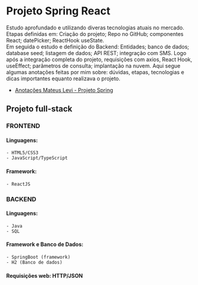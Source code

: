 # Projeto Spring React
<p> Estudo aprofundado e utilizando diveras tecnologias atuais no mercado. Etapas definidas em: Criação do projeto; Repo no GitHub; componentes React;
  datePicker; ReactHook useState.
  <br>
  Em seguida o estudo e definição do Backend: Entidades; banco de dados; database seed; listagem de dados; API REST; integração com SMS. Logo após a integração completa do projeto, requisições com axios, React Hook, useEffect; parâmetros de consulta; implantação na nuvem. 
</p<
  
  ### Aqui segue algumas anotações feitas por mim sobre: dúvidas, etapas, tecnologias e dicas importantes equanto realizava o projeto.

- <a href="https://drive.google.com/file/d/1KX-WPZ9_kYLt19KDdZNrfl5cPFsCriQN/view?usp=drivesdk">Anotações Mateus Levi - Projeto Spring</a> 

## Projeto full-stack

### FRONTEND
#### Linguagens: 
```
- HTML5/CSS3
- JavaScript/TypeScript
```

#### Framework: 
```
- ReactJS
```

### BACKEND
#### Linguagens:
```
- Java
- SQL
```
#### Framework e Banco de Dados:
```
- SpringBoot (framework)
- H2 (Banco de dados)
```
#### Requisições web: HTTP/JSON


